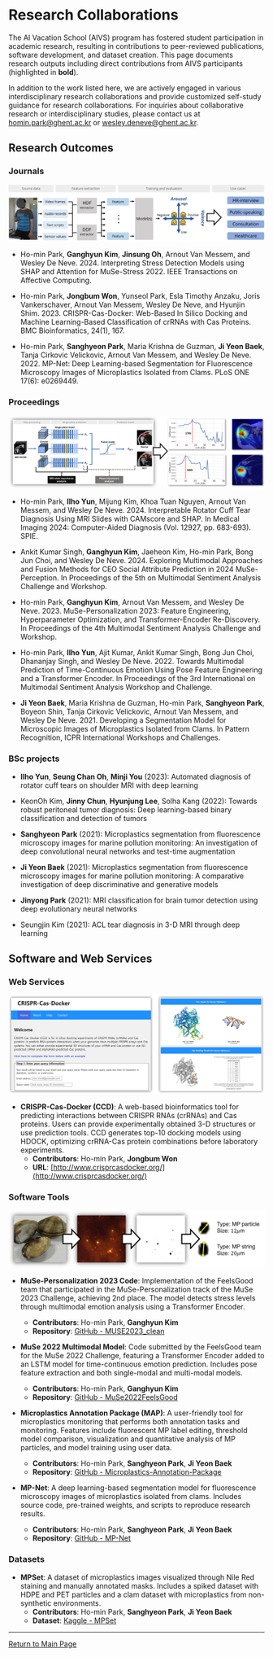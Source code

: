 # Research Collaborations

The AI Vacation School (AIVS) program has fostered student participation in academic research, resulting in contributions to peer-reviewed publications, software development, and dataset creation. This page documents research outputs including direct contributions from AIVS participants (highlighted in **bold**).

In addition to the work listed here, we are actively engaged in various interdisciplinary research collaborations and provide customized self-study guidance for research collaborations. For inquiries about collaborative research or interdisciplinary studies, please contact us at homin.park@ghent.ac.kr or wesley.deneve@ghent.ac.kr.


## Research Outcomes

### Journals
![stressdetection](assets/stressdetection.png)

- Ho-min Park, **Ganghyun Kim**, **Jinsung Oh**, Arnout Van Messem, and Wesley De Neve. 2024. Interpreting Stress Detection Models using SHAP and Attention for MuSe-Stress 2022. IEEE Transactions on Affective Computing.

- Ho-min Park, **Jongbum Won**, Yunseol Park, Esla Timothy Anzaku, Joris Vankerschaver, Arnout Van Messem, Wesley De Neve, and Hyunjin Shim. 2023. CRISPR-Cas-Docker: Web-Based In Silico Docking and Machine Learning-Based Classification of crRNAs with Cas Proteins. BMC Bioinformatics, 24(1), 167.

- Ho-min Park, **Sanghyeon Park**, Maria Krishna de Guzman, **Ji Yeon Baek**, Tanja Cirkovic Velickovic, Arnout Van Messem, and Wesley De Neve. 2022. MP-Net: Deep Learning-based Segmentation for Fluorescence Microscopy Images of Microplastics Isolated from Clams. PLoS ONE 17(6): e0269449.

### Proceedings
![camscore](assets/camscore.png)

- Ho-min Park, **Ilho Yun**, Mijung Kim, Khoa Tuan Nguyen, Arnout Van Messem, and Wesley De Neve. 2024. Interpretable Rotator Cuff Tear Diagnosis Using MRI Slides with CAMscore and SHAP. In Medical Imaging 2024: Computer-Aided Diagnosis (Vol. 12927, pp. 683-693). SPIE.

- Ankit Kumar Singh, **Ganghyun Kim**, Jaeheon Kim, Ho-min Park, Bong Jun Choi, and Wesley De Neve. 2024. Exploring Multimodal Approaches and Fusion Methods for CEO Social Attribute Prediction in 2024 MuSe-Perception. In Proceedings of the 5th on Multimodal Sentiment Analysis Challenge and Workshop.

- Ho-min Park, **Ganghyun Kim**, Arnout Van Messem, and Wesley De Neve. 2023. MuSe-Personalization 2023: Feature Engineering, Hyperparameter Optimization, and Transformer-Encoder Re-Discovery. In Proceedings of the 4th Multimodal Sentiment Analysis Challenge and Workshop.

- Ho-min Park, **Ilho Yun**, Ajit Kumar, Ankit Kumar Singh, Bong Jun Choi, Dhananjay Singh, and Wesley De Neve. 2022. Towards Multimodal Prediction of Time-Continuous Emotion Using Pose Feature Engineering and a Transformer Encoder. In Proceedings of the 3rd International on Multimodal Sentiment Analysis Workshop and Challenge.

- **Ji Yeon Baek**, Maria Krishna de Guzman, Ho-min Park, **Sanghyeon Park**, Boyeon Shin, Tanja Cirkovic Velickovic, Arnout Van Messem, and Wesley De Neve. 2021. Developing a Segmentation Model for Microscopic Images of Microplastics Isolated from Clams. In Pattern Recognition, ICPR International Workshops and Challenges.


### BSc projects

- **Ilho Yun**, **Seung Chan Oh**, **Minji You** (2023): Automated diagnosis of rotator cuff tears on shoulder MRI with deep learning

- KeonOh Kim, **Jinny Chun**, **Hyunjung Lee**, Solha Kang (2022): Towards robust peritoneal tumor diagnosis: Deep learning-based binary classification and detection of tumors

- **Sanghyeon Park** (2021): Microplastics segmentation from fluorescence microscopy images for marine pollution monitoring: An investigation of deep convolutional neural networks and test-time augmentation

- **Ji Yeon Baek** (2021): Microplastics segmentation from fluorescence microscopy images for marine pollution monitoring: A comparative investigation of deep discriminative and generative models

- **Jinyong Park** (2021): MRI classification for brain tumor detection using deep evolutionary neural networks

- Seungjin Kim (2021): ACL tear diagnosis in 3-D MRI through deep learning

## Software and Web Services

### Web Services
![CCD](assets/CCD.png)
- **CRISPR-Cas-Docker (CCD)**: A web-based bioinformatics tool for predicting interactions between CRISPR RNAs (crRNAs) and Cas proteins. Users can provide experimentally obtained 3-D structures or use prediction tools. CCD generates top-10 docking models using HDOCK, optimizing crRNA-Cas protein combinations before laboratory experiments.
  - **Contributors**: Ho-min Park, **Jongbum Won**
  - **URL**: [http://www.crisprcasdocker.org/](http://www.crisprcasdocker.org/)

### Software Tools
![MPmonitoring](assets/MPmonitoring.png)

- **MuSe-Personalization 2023 Code**: Implementation of the FeelsGood team that participated in the MuSe-Personalization track of the MuSe 2023 Challenge, achieving 2nd place. The model detects stress levels through multimodal emotion analysis using a Transformer Encoder.
  - **Contributors**: Ho-min Park, **Ganghyun Kim**
  - **Repository**: [GitHub - MUSE2023_clean](https://github.com/kyleok/MUSE2023_clean)

- **MuSe 2022 Multimodal Model**: Code submitted by the FeelsGood team for the MuSe 2022 Challenge, featuring a Transformer Encoder added to an LSTM model for time-continuous emotion prediction. Includes pose feature extraction and both single-modal and multi-modal models.
  - **Contributors**: Ho-min Park, **Ganghyun Kim**
  - **Repository**: [GitHub - MuSe2022FeelsGood](https://github.com/powersimmani/MuSe2022FeelsGood)
    
- **Microplastics Annotation Package (MAP)**: A user-friendly tool for microplastics monitoring that performs both annotation tasks and monitoring. Features include fluorescent MP label editing, threshold model comparison, visualization and quantitative analysis of MP particles, and model training using user data.
  - **Contributors**: Ho-min Park, **Sanghyeon Park**, **Ji Yeon Baek**
  - **Repository**: [GitHub - Microplastics-Annotation-Package](https://github.com/powersimmani/Microplastics-Annotation-Package)

- **MP-Net**: A deep learning-based segmentation model for fluorescence microscopy images of microplastics isolated from clams. Includes source code, pre-trained weights, and scripts to reproduce research results.
  - **Contributors**: Ho-min Park, **Sanghyeon Park**, **Ji Yeon Baek**
  - **Repository**: [GitHub - MP-Net](https://github.com/powersimmani/MP-Net)


### Datasets

- **MPSet**: A dataset of microplastics images visualized through Nile Red staining and manually annotated masks. Includes a spiked dataset with HDPE and PET particles and a clam dataset with microplastics from non-synthetic environments.
  - **Contributors**: Ho-min Park, **Sanghyeon Park**, **Ji Yeon Baek**
  - **Dataset**: [Kaggle - MPSet](https://www.kaggle.com/datasets/sanghyeonaustinpark/mpset)

---
[Return to Main Page](./readme.md#Table-of-Contents)
